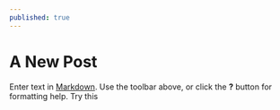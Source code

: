 ```yaml
---
published: true
---
```


# A New Post

Enter text in [Markdown](http://daringfireball.net/projects/markdown/). Use the toolbar above, or click the **?** button for formatting help.
Try this